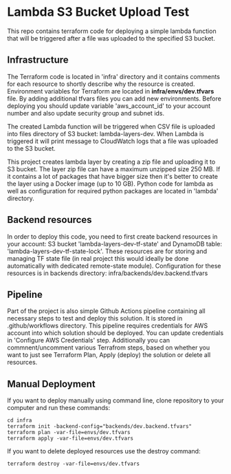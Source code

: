 # Lambda S3 Bucket Upload Test

This repo contains terraform code for deploying a simple lambda function that will be triggered after a file was uploaded to the specified S3 bucket.

## Infrastructure
The Terraform code is located in 'infra' directory and it contains comments for each resource to shortly describe why the resource is created.
Environment variables for Terraform are located in **infra/envs/dev.tfvars** file. By adding additional tfvars files you can add new environments. Before deploying you should update variable 'aws_account_id' to your account number and also update security group and subnet ids.

The created Lambda function will be triggered when CSV file is uploaded into files directory of S3 bucket: lambda-layers-dev.
When Lambda is triggered it will print message to CloudWatch logs that a file was uploaded to the S3 bucket.

This project creates lambda layer by creating a zip file and uploading it to S3 bucket. The layer zip file can have a maximum unzipped size 250 MB. If it contains a lot of packages that have bigger size then it's better to create the layer using a Docker image (up to 10 GB). Python code for lambda as well as configuration for required python packages are located in 'lambda' directory.

## Backend resources
In order to deploy this code, you need to first create backend resources in your account: S3 bucket 'lambda-layers-dev-tf-state' and DynamoDB table: 'lambda-layers-dev-tf-state-lock'. These resources are for storing and managing TF state file (in real project this would ideally be done automatically with dedicated remote-state module). Configuration for these resources is in backends directory: infra/backends/dev.backend.tfvars

## Pipeline
Part of the project is also simple Github Actions pipeline containing all necessary steps to test and deploy this solution. It is stored in .github/workflows directory. This pipeline requires credentials for AWS account into which solution should be deployed. You can update credentials in 'Configure AWS Credentials' step. Additionally you can commnent/uncomment various Terrafrom steps, based on whether you want to just see Terraform Plan, Apply (deploy) the solution or delete all resources.

## Manual Deployment
If you want to deploy manually using command line, clone repository to your computer and run these commands:
```
cd infra
terraform init -backend-config="backends/dev.backend.tfvars"
terraform plan -var-file=envs/dev.tfvars
terraform apply -var-file=envs/dev.tfvars
```

If you want to delete deployed resources use the destroy command:
```
terraform destroy -var-file=envs/dev.tfvars
```


